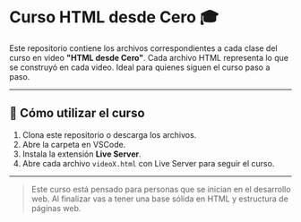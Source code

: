
# Curso HTML desde Cero 🎓

Este repositorio contiene los archivos correspondientes a cada clase del curso en video **"HTML desde Cero"**. Cada archivo HTML representa lo que se construyó en cada video. Ideal para quienes siguen el curso paso a paso.

---

## 🚀 Cómo utilizar el curso

1. Clona este repositorio o descarga los archivos.
2. Abre la carpeta en VSCode.
3. Instala la extensión **Live Server**.
4. Abre cada archivo `videoX.html` con Live Server para seguir el curso.

---

> Este curso está pensado para personas que se inician en el desarrollo web. Al finalizar vas a tener una base sólida en HTML y estructura de páginas web.
